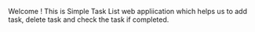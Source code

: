 Welcome !
This is Simple Task List web appliication 
which helps us to add task, delete task and check the task if completed.
